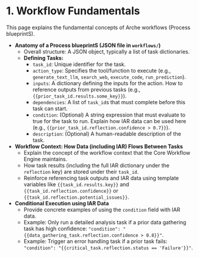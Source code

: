 # 1. Workflow Fundamentals

<!--
Instruction for AI Assistant (e.g., Cursor) or Keyholder populating the Wiki:
Explain the anatomy of a workflow JSON file, how data flows, and conditional execution using IAR data.
-->

This page explains the fundamental concepts of Arche workflows (Process blueprintS).

*   **Anatomy of a Process blueprintS (JSON file in `workflows/`)**
    *   Overall structure: A JSON object, typically a list of task dictionaries.
    *   **Defining Tasks:**
        *   `task_id`: Unique identifier for the task.
        *   `action_type`: Specifies the tool/function to execute (e.g., `generate_text_llm`, `search_web`, `execute_code`, `run_prediction`).
        *   `inputs`: A dictionary defining the inputs for the action. How to reference outputs from previous tasks (e.g., `{{prior_task_id.results.some_key}}`).
        *   `dependencies`: A list of `task_id`s that must complete before this task can start.
        *   `condition`: (Optional) A string expression that must evaluate to true for the task to run. Explain how IAR data can be used here (e.g., `{{prior_task_id.reflection.confidence > 0.7}}`).
        *   `description`: (Optional) A human-readable description of the task.
*   **Workflow Context: How Data (including IAR) Flows Between Tasks**
    *   Explain the concept of the workflow context that the Core Workflow Engine maintains.
    *   How task results (including the full IAR dictionary under the `reflection` key) are stored under their `task_id`.
    *   Reinforce referencing task outputs and IAR data using template variables like `{{task_id.results.key}}` and `{{task_id.reflection.confidence}}` or `{{task_id.reflection.potential_issues}}`.
*   **Conditional Execution using IAR Data**
    *   Provide concrete examples of using the `condition` field with IAR data.
    *   Example: Only run a detailed analysis task if a prior data gathering task has high confidence: `"condition": "{{data_gathering_task.reflection.confidence > 0.8}}"`.
    *   Example: Trigger an error handling task if a prior task fails: `"condition": "{{critical_task.reflection.status == 'Failure'}}"`. 